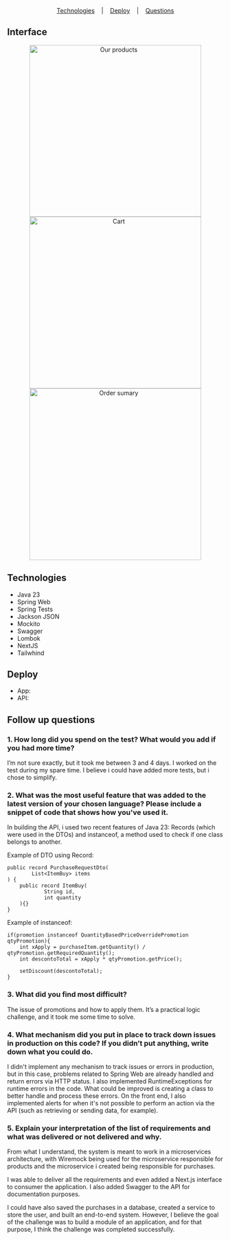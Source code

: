 <p align="center">
  <a href="#technologies">Technologies</a>
  &nbsp;&nbsp;&nbsp;|&nbsp;&nbsp;&nbsp;
  <a href="#deploy">Deploy</a>
  &nbsp;&nbsp;&nbsp;|&nbsp;&nbsp;&nbsp;
  <a href="#follow-up-questions">Questions</a>
</p>

## Interface

<div align="center">
    <img alt="Our products" src="https://i.imgur.com/e2a9Ptu.png" width="400" />
    <img alt="Cart" src="https://i.imgur.com/hqB3VOk.png" width="400" />
    <img alt="Order sumary" src="https://i.imgur.com/NVbds2B.png" width="400" />
</div>

## Technologies
- Java 23
- Spring Web
- Spring Tests
- Jackson JSON
- Mockito
- Swagger
- Lombok
- NextJS
- Tailwhind

## Deploy
- App:
- API:

## Follow up questions

<h3> 1. How long did you spend on the test? What would you add if you had more time? </h1>
<p>
I’m not sure exactly, but it took me between 3 and 4 days. I worked on the test during my spare time. I believe i could have added more tests, but i chose to simplify.
</p>

    


<h3> 2. What was the most useful feature that was added to the latest version of your chosen language? Please include a snippet of code that
shows how you've used it.</h3>

<p>
In building the API, i used two recent features of Java 23: Records (which were used in the DTOs) and instanceof, a method used to check if one class belongs to another.

Example of DTO using Record:
```
public record PurchaseRequestDto(
        List<ItemBuy> items
) {
    public record ItemBuy(
            String id,
            int quantity
    ){}
}
```

Example of instanceof:
```
if(promotion instanceof QuantityBasedPriceOverridePromotion qtyPromotion){
    int xApply = purchaseItem.getQuantity() / qtyPromotion.getRequiredQuantity();
    int descontoTotal = xApply * qtyPromotion.getPrice();

    setDiscount(descontoTotal);
}
```
</p>

<h3>3. What did you find most difficult?</h3>

<p>The issue of promotions and how to apply them. It’s a practical logic challenge, and it took me some time to solve.</p>

<h3> 4. What mechanism did you put in place to track down issues in production on this code? If you didn’t put anything, write down what you
could do. </h3>

<p>I didn't implement any mechanism to track issues or errors in production, but in this case, problems related to Spring Web are already handled and return errors via HTTP status. I also implemented RuntimeExceptions for runtime errors in the code. What could be improved is creating a class to better handle and process these errors. On the front end, I also implemented alerts for when it's not possible to perform an action via the API (such as retrieving or sending data, for example).</p>

<h3> 5. Explain your interpretation of the list of requirements and what was delivered or not delivered and why. </h3>

<p>From what I understand, the system is meant to work in a microservices architecture, with Wiremock being used for the microservice responsible for products and the microservice i created being responsible for purchases.

I was able to deliver all the requirements and even added a Next.js interface to consumer the application. I also added Swagger to the API for documentation purposes.

I could have also saved the purchases in a database, created a service to store the user, and built an end-to-end system. However, I believe the goal of the challenge was to build a module of an application, and for that purpose, I think the challenge was completed successfully.</p>